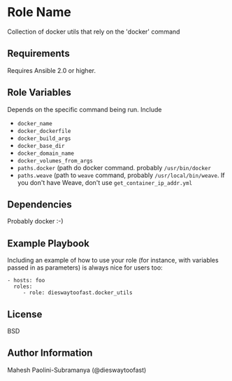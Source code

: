 Role Name
=========

Collection of docker utils that rely on the 'docker' command

Requirements
------------

Requires Ansible 2.0 or higher.

Role Variables
--------------

Depends on the specific command being run.
Include
   * `docker_name`
   * `docker_dockerfile`
   * `docker_build_args`
   * `docker_base_dir`
   * `docker_domain_name`
   * `docker_volumes_from_args`
   * `paths.docker` (path do docker command. probably `/usr/bin/docker`
   * `paths.weave`  (path to `weave` command, probably `/usr/local/bin/weave`.  If you don't have Weave, don't use `get_container_ip_addr.yml`



Dependencies
------------

Probably docker :-)

Example Playbook
----------------

Including an example of how to use your role (for instance, with variables passed in as parameters) is always nice for users too:

    - hosts: foo
      roles:
         - role: dieswaytoofast.docker_utils

License
-------

BSD

Author Information
------------------

Mahesh Paolini-Subramanya (@dieswaytoofast)
